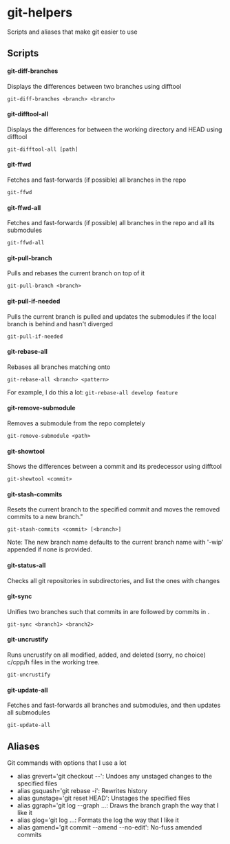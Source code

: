# git-helpers
Scripts and aliases that make git easier to use

## Scripts

#### git-diff-branches
Displays the differences between two branches using difftool

    git-diff-branches <branch> <branch>

#### git-difftool-all
Displays the differences for <path> between the working directory and HEAD using difftool

    git-difftool-all [path]

#### git-ffwd
Fetches and fast-forwards (if possible) all branches in the repo

    git-ffwd

#### git-ffwd-all
Fetches and fast-forwards (if possible) all branches in the repo and all its submodules

    git-ffwd-all

#### git-pull-branch
Pulls <branch> and rebases the current branch on top of it

    git-pull-branch <branch>

#### git-pull-if-needed
Pulls the current branch is pulled and updates the submodules if the local branch is behind and hasn't diverged

    git-pull-if-needed

#### git-rebase-all
Rebases all branches matching <pattern> onto <branch>

    git-rebase-all <branch> <pattern>

For example, I do this a lot: `git-rebase-all develop feature`

#### git-remove-submodule
Removes a submodule from the repo completely

    git-remove-submodule <path>

#### git-showtool
Shows the differences between a commit and its predecessor using difftool

    git-showtool <commit>

#### git-stash-commits
Resets the current branch to the specified commit and moves the removed commits to a new branch."

    git-stash-commits <commit> [<branch>]

Note: The new branch name defaults to the current branch name with '-wip' appended if none is provided.

#### git-status-all
Checks all git repositories in subdirectories, and list the ones with changes

#### git-sync
Unifies two branches such that commits in <branch1> are followed by commits in <branch2>.

    git-sync <branch1> <branch2>

#### git-uncrustify
Runs uncrustify on all modified, added, and deleted (sorry, no choice) c/cpp/h files in the working tree.

    git-uncrustify

#### git-update-all
Fetches and fast-forwards all branches and submodules, and then updates all submodules

    git-update-all

## Aliases
Git commands with options that I use a lot

* alias grevert='git checkout --': Undoes any unstaged changes to the specified files
* alias gsquash='git rebase -i': Rewrites history
* alias gunstage='git reset HEAD': Unstages the specified files
* alias ggraph='git log --graph ...: Draws the branch graph the way that I like it
* alias glog='git log ...: Formats the log the way that I like it
* alias gamend='git commit --amend --no-edit': No-fuss amended commits
